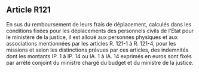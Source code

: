 Article R121
----
En sus du remboursement de leurs frais de déplacement, calculés dans les
conditions fixées pour les déplacements des personnels civils de l'Etat pour le
ministère de la justice, il est alloué aux personnes physiques et aux
associations mentionnées par les articles R. 121-1 à R. 121-4, pour les missions
et selon les distinctions prévues par ces articles, des indemnités dont les
montants IP. 1 à IP. 14 ou IA. 1 à IA. 14 exprimés en euros sont fixés par
arrêté conjoint du ministre chargé du budget et du ministre de la justice.
